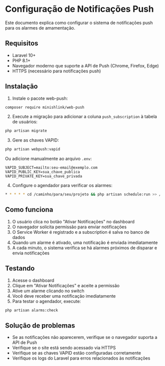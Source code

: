 # Configuração de Notificações Push

Este documento explica como configurar o sistema de notificações push para os alarmes de amamentação.

## Requisitos

- Laravel 10+
- PHP 8.1+
- Navegador moderno que suporte a API de Push (Chrome, Firefox, Edge)
- HTTPS (necessário para notificações push)

## Instalação

1. Instale o pacote web-push:
```bash
composer require minishlink/web-push
```

2. Execute a migração para adicionar a coluna `push_subscription` à tabela de usuários:
```bash
php artisan migrate
```

3. Gere as chaves VAPID:
```bash
php artisan webpush:vapid
```
Ou adicione manualmente ao arquivo `.env`:
```
VAPID_SUBJECT=mailto:seu-email@exemplo.com
VAPID_PUBLIC_KEY=sua_chave_publica
VAPID_PRIVATE_KEY=sua_chave_privada
```

4. Configure o agendador para verificar os alarmes:
```bash
* * * * * cd /caminho/para/seu/projeto && php artisan schedule:run >> /dev/null 2>&1
```

## Como funciona

1. O usuário clica no botão "Ativar Notificações" no dashboard
2. O navegador solicita permissão para enviar notificações
3. O Service Worker é registrado e a subscription é salva no banco de dados
4. Quando um alarme é ativado, uma notificação é enviada imediatamente
5. A cada minuto, o sistema verifica se há alarmes próximos de disparar e envia notificações

## Testando

1. Acesse o dashboard
2. Clique em "Ativar Notificações" e aceite a permissão
3. Ative um alarme clicando no switch
4. Você deve receber uma notificação imediatamente
5. Para testar o agendador, execute:
```bash
php artisan alarms:check
```

## Solução de problemas

- Se as notificações não aparecerem, verifique se o navegador suporta a API de Push
- Verifique se o site está sendo acessado via HTTPS
- Verifique se as chaves VAPID estão configuradas corretamente
- Verifique os logs do Laravel para erros relacionados às notificações 